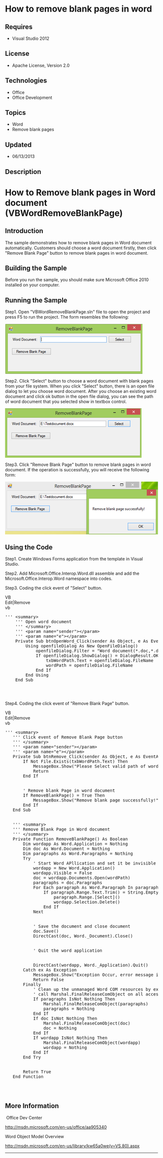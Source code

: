# How to remove blank pages in word
## Requires
- Visual Studio 2012
## License
- Apache License, Version 2.0
## Technologies
- Office
- Office Development
## Topics
- Word
- Remove blank pages
## Updated
- 06/13/2013
## Description

<h1>How to Remove blank pages in Word document (<span style="">VB</span>WordRemoveBlankPage)</h1>
<h2>Introduction</h2>
<p class="MsoNormal">The sample demonstrates how to remove blank pages in Word document automatically. Customers should choose a word document firstly, then click &quot;Remove Blank Page&quot; button to remove blank pages in word document.</p>
<h2>Building the Sample</h2>
<p class="MsoNormal">Before you run the sample, you should make sure Microsoft Office 2010 installed on your computer.</p>
<h2>Running the Sample</h2>
<p class="MsoNormal">Step1. Open &quot;VBWordRemoveBlankPage<span style="">.sln</span>&quot; file to open the project and press F5 to run the project. The form resembles the following:</p>
<p class="MsoNormal"><span style=""><img src="84680-image.png" alt="" width="453" height="166" align="middle">
</span></p>
<p class="MsoNormal">Step2. Click &quot;Select&quot; button to choose a word document with blank pages from your file system. When you click &quot;Select&quot; button, there is an open file dialog to let you choose word document. After you choose an existing
 word document and click ok button in the open file dialog, you can see the path of word document that you selected show in textbox control.</p>
<p class="MsoNormal"><span style=""><img src="84681-image.png" alt="" width="450" height="163" align="middle">
</span></p>
<p class="MsoNormal">Step3. Click &quot;Remove Blank Page&quot; button to remove blank pages in word document.
<span style="">If the operation is successfully, you will receive the following form:
</span></p>
<p class="MsoNormal"><span style=""><img src="84682-image.png" alt="" width="507" height="174" align="middle">
</span><span style=""></span></p>
<p class="MsoNormal"></p>
<h2>Using the Code</h2>
<p class="MsoNormal">Step1. Create Windows Forms application from the template in Visual Studio.</p>
<p class="MsoNormal">Step2. Add Microsoft.Office.Interop<span style="">.Word.dll assemble and add the
</span>Microsoft.Office.Interop<span style="">.Word namespace</span> into codes.</p>
<p class="MsoNormal">Step3. Coding the click event of &quot;Select&quot; button.</p>
<div class="scriptcode">
<div class="pluginEditHolder" pluginCommand="mceScriptCode">
<div class="title"><span>VB</span></div>
<div class="pluginLinkHolder"><span class="pluginEditHolderLink">Edit</span>|<span class="pluginRemoveHolderLink">Remove</span>
</div>
<span class="hidden">vb</span>

<pre id="codePreview" class="vb">
''' &lt;summary&gt;
    ''' Open word document
    ''' &lt;/summary&gt;
    ''' &lt;param name=&quot;sender&quot;&gt;&lt;/param&gt;
    ''' &lt;param name=&quot;e&quot;&gt;&lt;/param&gt;
    Private Sub btnOpenWord_Click(sender As Object, e As EventArgs) Handles btnOpenWord.Click
        Using openfileDialog As New OpenFileDialog()
            openfileDialog.Filter = &quot;Word document(*.doc,*.docx)|*.doc;*.docx&quot;
            If openfileDialog.ShowDialog() = DialogResult.OK Then
                txbWordPath.Text = openfileDialog.FileName
                wordPath = openfileDialog.FileName
            End If
        End Using
    End Sub

</pre>
</div>
</div>
<div class="endscriptcode">&nbsp;</div>
<p class="MsoNormal"></p>
<p class="MsoNormal">Step4. Coding the click event of &quot;Remove Blank Page&quot; button.</p>
<div class="scriptcode">
<div class="pluginEditHolder" pluginCommand="mceScriptCode">
<div class="title"><span>VB</span></div>
<div class="pluginLinkHolder"><span class="pluginEditHolderLink">Edit</span>|<span class="pluginRemoveHolderLink">Remove</span>
</div>
<span class="hidden">vb</span>

<pre id="codePreview" class="vb">
''' &lt;summary&gt;
   ''' Click event of Remove Blank Page button
   ''' &lt;/summary&gt;
   ''' &lt;param name=&quot;sender&quot;&gt;&lt;/param&gt;
   ''' &lt;param name=&quot;e&quot;&gt;&lt;/param&gt;
   Private Sub btnRemove_Click(sender As Object, e As EventArgs) Handles btnRemove.Click
       If Not File.Exists(txbWordPath.Text) Then
           MessageBox.Show(&quot;Please Select valid path of word document!&quot;, &quot;Error&quot;, MessageBoxButtons.OK, MessageBoxIcon.[Error])
           Return
       End If


       ' Remove blank Page in word document
       If RemoveBlankPage() = True Then
           MessageBox.Show(&quot;Remove blank page successfully!&quot;)
       End If
   End Sub


   ''' &lt;summary&gt;
   ''' Remove Blank Page in Word document
   ''' &lt;/summary&gt;
   Private Function RemoveBlankPage() As Boolean
       Dim wordapp As Word.Application = Nothing
       Dim doc As Word.Document = Nothing
       Dim paragraphs As Word.Paragraphs = Nothing
       Try
           ' Start Word APllication and set it be invisible
           wordapp = New Word.Application()
           wordapp.Visible = False
           doc = wordapp.Documents.Open(wordPath)
           paragraphs = doc.Paragraphs
           For Each paragraph As Word.Paragraph In paragraphs
               If paragraph.Range.Text.Trim() = String.Empty Then
                   paragraph.Range.[Select]()
                   wordapp.Selection.Delete()
               End If
           Next


           ' Save the document and close document
           doc.Save()
           DirectCast(doc, Word._Document).Close()


           ' Quit the word application


           DirectCast(wordapp, Word._Application).Quit()
       Catch ex As Exception
           MessageBox.Show(&quot;Exception Occur, error message is: &quot; & ex.Message)
           Return False
       Finally
           ' Clean up the unmanaged Word COM resources by explicitly
           ' call Marshal.FinalReleaseComObject on all accessor objects
           If paragraphs IsNot Nothing Then
               Marshal.FinalReleaseComObject(paragraphs)
               paragraphs = Nothing
           End If
           If doc IsNot Nothing Then
               Marshal.FinalReleaseComObject(doc)
               doc = Nothing
           End If
           If wordapp IsNot Nothing Then
               Marshal.FinalReleaseComObject(wordapp)
               wordapp = Nothing
           End If
       End Try


       Return True
   End Function

</pre>
</div>
</div>
<div class="endscriptcode">&nbsp;</div>
<h2>More Information</h2>
<p class="MsoNormal"><span style=""><span style="">&nbsp;</span>Office Dev Center
</span></p>
<p class="MsoNormal"><a href="http://msdn.microsoft.com/en-us/office/aa905340">http://msdn.microsoft.com/en-us/office/aa905340</a>
</p>
<p class="MsoNormal">Word Object Model Overview</p>
<p class="MsoNormal"><a href="http://msdn.microsoft.com/en-us/library/kw65a0we(v=VS.80).aspx">http://msdn.microsoft.com/en-us/library/kw65a0we(v=VS.80).aspx</a>
</p>
<hr>
<div><a href="http://go.microsoft.com/?linkid=9759640" style="margin-top:3px"><img alt="" src="-onecodelogo">
</a></div>
